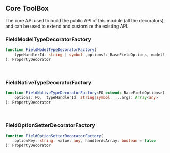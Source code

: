 ## Core ToolBox

The core API used to build the public API of this module (all the decorators), and can be used to extend and customize the existing API.




### FieldModelTypeDecoratorFactory
```ts
function FieldModelTypeDecoratorFactory(
    typeHandlerId: string | symbol ,options?: BaseFieldOptions, model?: Class
): PropertyDecorator
```
<br>

### FieldNativeTypeDecoratorFactory
```ts
function FieldNativeTypeDecoratorFactory<FO extends BaseFieldOptions>( 
    options: FO,  typeHandlerId: string|symbol, ...args: Array<any>
): PropertyDecorator
```
<br>

### FieldOptionSetterDecoratorFactory
```ts
function FieldOptionSetterDecoratorFactory(
    optionKey: string, value: any, handlerAsArray: boolean = false
): PropertyDecorator
```